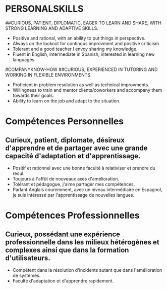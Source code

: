 # PERSONALSKILLS
##CURIOUS, PATIENT, DIPLOMATIC, EAGER TO LEARN AND SHARE, WITH STRONG LEARNING AND ADAPTIVE SKILLS.
- Positive and rational, with an ability to put things in perspective.
- Always on the lookout for continous improvment and positive criticism
- Tolerant and a good teacher I envoy sharing my knowledge.
- Fluent in English, intermediate in Spanish, interested in learning new languages.

#COMPANYKNOW-HOW
##CURIOUS, EXPERIENCED IN TUTORING AND WORKING IN FLEXIBLE ENVIRONMENTS.
- Proficient in problem resolution as well as technical improvments.
- Willingness to train and mentor clients/coworkers and accompany them towards their goals.
- Ability to learn on the job and adapt to the situation.



# Compétences Personnelles
## Curieux, patient, diplomate, désireux d'apprendre et de partager avec une grande capacité d'adaptation et d'apprentissage.
- Positif et rationnel avec une bonne faculté à relativiser et prendre du recul.
- Toujours à l'affût de nouveaux axes d'amélioration.
- Tolérant et pédagogue, j'aime partager mes compétences.
- Parlant Anglais couremment, avec un niveau intermédiaire en Espagnol, je suis intéressé par l'apprentissage de nouvelles langues.

# Compétences Professionnelles
## Curieux, possédant une expérience professionnelle dans les milieux hétérogènes et complexes ainsi que dans la formation d'utilisateurs.
- Compétent dans la résolution d'incidents autant que dans l'amélioration de systèmes.
- Faculté d'adaptation et d'apprendre rapidement.




